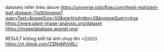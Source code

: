 datasets refer links above
https://universe.roboflow.com/jitesh-md/plant-leaf-disease-7tgj9/browse?queryText=&pageSize=50&startingIndex=0&browseQuery=true
https://www.plant-image-analysis.org/dataset
https://imagedatabase.apsnet.org/


RESULT
không biết tải ảnh chụp lên =))))))))
https://vt.tiktok.com/ZSNgMVnRL/ 
